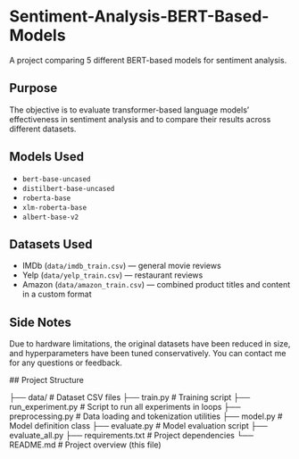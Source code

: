 # Sentiment-Analysis-BERT-Based-Models
A project comparing 5 different BERT-based models for sentiment analysis.

## Purpose
The objective is to evaluate transformer-based language models’ effectiveness in sentiment analysis and to compare their results across different datasets.


## Models Used
- `bert-base-uncased`
- `distilbert-base-uncased`
- `roberta-base`
- `xlm-roberta-base`
- `albert-base-v2`

## Datasets Used
- IMDb (`data/imdb_train.csv`) — general movie reviews  
- Yelp (`data/yelp_train.csv`) — restaurant reviews  
- Amazon (`data/amazon_train.csv`) — combined product titles and content in a custom format

## Side Notes
Due to hardware limitations, the original datasets have been reduced in size, and hyperparameters have been tuned conservatively.
You can contact me for any questions or feedback.


## Project Structure

├── data/                       # Dataset CSV files
├── train.py                    # Training script
├── run_experiment.py           # Script to run all experiments in loops
├── preprocessing.py            # Data loading and tokenization utilities
├── model.py                    # Model definition class
├── evaluate.py                 # Model evaluation script 
├── evaluate_all.py
├── requirements.txt            # Project dependencies
└── README.md                   # Project overview (this file)
